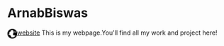 # ArnabBiswas
<img align="left" alt="arnabb1swas.github.io/ArnabBiswas" width="22px" src="https://raw.githubusercontent.com/iconic/open-iconic/master/svg/globe.svg" />[website] This is my webpage.You'll find all my work and project here!

[website]: https://arnabb1swas.github.io/ArnabBiswas
